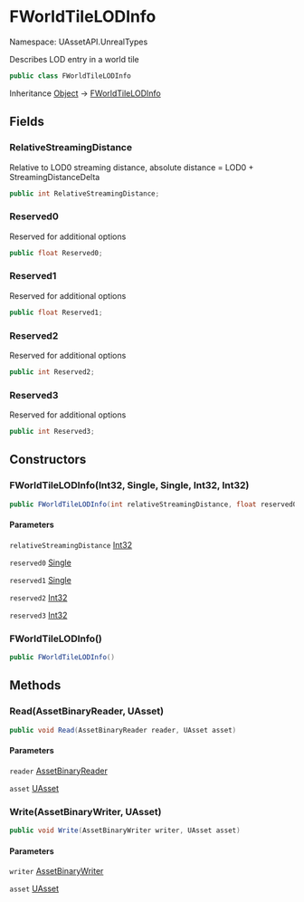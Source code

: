 # FWorldTileLODInfo

Namespace: UAssetAPI.UnrealTypes

Describes LOD entry in a world tile

```csharp
public class FWorldTileLODInfo
```

Inheritance [Object](https://docs.microsoft.com/en-us/dotnet/api/system.object) → [FWorldTileLODInfo](./uassetapi.unrealtypes.fworldtilelodinfo.md)

## Fields

### **RelativeStreamingDistance**

Relative to LOD0 streaming distance, absolute distance = LOD0 + StreamingDistanceDelta

```csharp
public int RelativeStreamingDistance;
```

### **Reserved0**

Reserved for additional options

```csharp
public float Reserved0;
```

### **Reserved1**

Reserved for additional options

```csharp
public float Reserved1;
```

### **Reserved2**

Reserved for additional options

```csharp
public int Reserved2;
```

### **Reserved3**

Reserved for additional options

```csharp
public int Reserved3;
```

## Constructors

### **FWorldTileLODInfo(Int32, Single, Single, Int32, Int32)**

```csharp
public FWorldTileLODInfo(int relativeStreamingDistance, float reserved0, float reserved1, int reserved2, int reserved3)
```

#### Parameters

`relativeStreamingDistance` [Int32](https://docs.microsoft.com/en-us/dotnet/api/system.int32)<br>

`reserved0` [Single](https://docs.microsoft.com/en-us/dotnet/api/system.single)<br>

`reserved1` [Single](https://docs.microsoft.com/en-us/dotnet/api/system.single)<br>

`reserved2` [Int32](https://docs.microsoft.com/en-us/dotnet/api/system.int32)<br>

`reserved3` [Int32](https://docs.microsoft.com/en-us/dotnet/api/system.int32)<br>

### **FWorldTileLODInfo()**

```csharp
public FWorldTileLODInfo()
```

## Methods

### **Read(AssetBinaryReader, UAsset)**

```csharp
public void Read(AssetBinaryReader reader, UAsset asset)
```

#### Parameters

`reader` [AssetBinaryReader](./uassetapi.assetbinaryreader.md)<br>

`asset` [UAsset](./uassetapi.uasset.md)<br>

### **Write(AssetBinaryWriter, UAsset)**

```csharp
public void Write(AssetBinaryWriter writer, UAsset asset)
```

#### Parameters

`writer` [AssetBinaryWriter](./uassetapi.assetbinarywriter.md)<br>

`asset` [UAsset](./uassetapi.uasset.md)<br>

